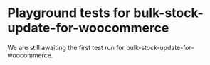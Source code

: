 # Playground tests for bulk-stock-update-for-woocommerce
We are still awaiting the first test run for bulk-stock-update-for-woocommerce.
